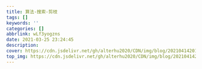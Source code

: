 ```yaml
---
title: 算法-搜索-剪枝
tags: []
keywords: ''
categories: []
abbrlink: wLf3yogzns
date: 2021-03-25 23:24:45
description:
cover: https://cdn.jsdelivr.net/gh/alterhu2020/CDN/img/blog/20210414201841.jpg
top_img: https://cdn.jsdelivr.net/gh/alterhu2020/CDN/img/blog/20210414201841.jpg
---
```






